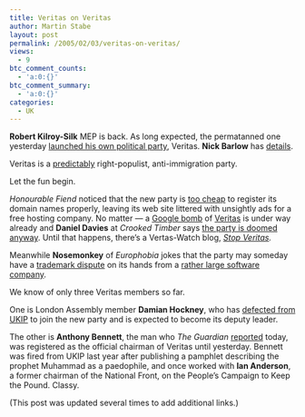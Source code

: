 ```yaml
---
title: Veritas on Veritas
author: Martin Stabe
layout: post
permalink: /2005/02/03/veritas-on-veritas/
views:
  - 9
btc_comment_counts:
  - 'a:0:{}'
btc_comment_summary:
  - 'a:0:{}'
categories:
  - UK
---
```

**Robert Kilroy-Silk** MEP is back. As long expected, the permatanned one yesterday [launched his own political party][1], Veritas. **Nick Barlow** has [details][2].

Veritas is a [predictably][3] right-populist, anti-immigration party.

Let the fun begin.

*Honourable Fiend* noticed that the new party is [too cheap][4] to register its domain names properly, leaving its web site littered with unsightly ads for a free hosting company. No matter &mdash; a [Google bomb][5] of [Veritas][6] is under way already and **Daniel Davies** at *Crooked Timber* says [the party is doomed anyway][7]. Until that happens, there&rsquo;s a Vertas-Watch blog, *[Stop Veritas][8].*

Meanwhile **Nosemonkey** of *Europhobia* jokes that the party may someday have a [trademark dispute][9] on its hands from a [rather large software company][10].

We know of only three Veritas members so far.

One is London Assembly member **Damian Hockney**, who has [defected from UKIP][11] to join the new party and is expected to become its deputy leader.

The other is **Anthony Bennett**, the man who *The Guardian* [reported][12] today, was registered as the official chairman of Veritas until yesterday. Bennett was fired from UKIP last year after publishing a pamphlet describing the prophet Muhammad as a paedophile, and once worked with **Ian Anderson**, a former chairman of the National Front, on the People&#8217;s Campaign to Keep the Pound. Classy.

(This post was updated several times to add additional links.)

 [1]: http://politics.guardian.co.uk/otherparties/story/0,9061,1404085,00.html
 [2]: http://www.nickbarlow.com/blog/index.php?p=118
 [3]: http://www.honestreporting.com/a/kilroyarticle.htm
 [4]: http://www.honourablefiend.com/archives/2005/02/fundraising_inf.html
 [5]: http://en.wikipedia.org/wiki/Google_bomb
 [6]: http://www.vanitasparty.com/
 [7]: http://www.crookedtimber.org/archives/003188.html
 [8]: http://stopveritas.blogspot.com/
 [9]: http://europhobia.blogspot.com/2005/02/veritas-to-sue-veritas.html
 [10]: http://www.veritas.com/index.html
 [11]: http://ukipwatch.org/2005/02/hockney-defects.html
 [12]: http://politics.guardian.co.uk/otherparties/story/0,9061,1404650,00.html